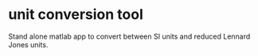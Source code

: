 # unit conversion tool
Stand alone matlab app to convert between SI units and reduced Lennard Jones units.

